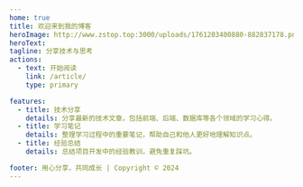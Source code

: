 ```yaml
---
home: true
title: 欢迎来到我的博客
heroImage: http://www.zstop.top:3000/uploads/1761203400880-882837178.png
heroText:
tagline: 分享技术与思考
actions:
  - text: 开始阅读
    link: /article/
    type: primary

features:
  - title: 技术分享
    details: 分享最新的技术文章，包括前端、后端、数据库等各个领域的学习心得。
  - title: 学习笔记
    details: 整理学习过程中的重要笔记，帮助自己和他人更好地理解知识点。
  - title: 经验总结
    details: 总结项目开发中的经验教训，避免重复踩坑。

footer: 用心分享，共同成长 | Copyright © 2024
---
```

